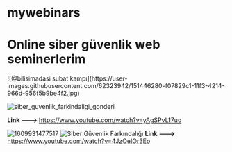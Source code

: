 # mywebinars
<h1>Online siber güvenlik web seminerlerim</h1>
![@bilisimadasi subat kampı](https://user-images.githubusercontent.com/62323942/151446280-f07829c1-11f3-4214-966d-956f5b9be4f2.jpg)

![siber_guvenlik_farkindaligi_gonderi](https://user-images.githubusercontent.com/62323942/151446162-1c42bb9d-f7ac-43a6-a562-f5aac5d33f48.png)

<b>Link ---> </b>  https://www.youtube.com/watch?v=yAgSPvL17uo

![1609931477517](https://user-images.githubusercontent.com/62323942/151447716-28084940-1bcc-4abc-9009-822597107154.jpg)
![Siber Güvenlik Farkındalığı](https://user-images.githubusercontent.com/62323942/151447726-90acc3b8-f5fb-4961-80bf-abba67691fe2.png)
<b>Link ---> </b> https://www.youtube.com/watch?v=4JzOeIOr3Eo
